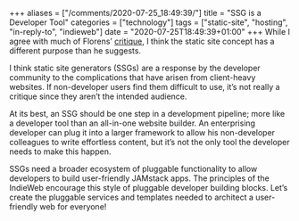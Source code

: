 +++
aliases = ["/comments/2020-07-25_18:49:39/"]
title = "SSG is a Developer Tool"
categories = ["technology"]
tags = ["static-site", "hosting", "in-reply-to", "indieweb"]
date = "2020-07-25T18:49:39+01:00"
+++
While I agree with much of Florens’ [critique](https://fvsch.com/static-site-generators), I think the static site concept has a different purpose than he suggests.

I think static site generators (SSGs) are a response by the developer community to the complications that have arisen from client-heavy websites. If non-developer users find them difficult to use, it’s not really a critique since they aren’t the intended audience.

At its best, an SSG should be one step in a development pipeline; more like a developer tool than an all-in-one website builder. An enterprising developer can plug it into a larger framework to allow his non-developer colleagues to write effortless content, but it’s not the only tool the developer needs to make this happen.

SSGs need a broader ecosystem of pluggable functionality to allow developers to build user-friendly JAMstack apps. The principles of the IndieWeb encourage this style of pluggable developer building blocks. Let’s create the pluggable services and templates needed to architect a user-friendly web for everyone!
